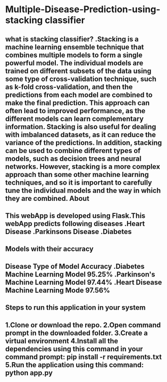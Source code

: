 # Multiple-Disease-Prediction-using-stacking classifier
what is stacking classifier?
.Stacking is a machine learning ensemble technique that combines multiple models to form a single powerful model. The individual models are trained on different subsets of the data using some type of cross-validation technique, such as k-fold cross-validation, and then the predictions from each model are combined to make the final prediction. This approach can often lead to improved performance, as the different models can learn complementary information. Stacking is also useful for dealing with imbalanced datasets, as it can reduce the variance of the predictions. In addition, stacking can be used to combine different types of models, such as decision trees and neural networks. However, stacking is a more complex approach than some other machine learning techniques, and so it is important to carefully tune the individual models and the way in which they are combined.
About
------------------------------------------------------------------------------
This webApp is developed using Flask.This webApp predicts following diseases
.Heart Disease
.Parkinsons Disease
.Diabetes
-----------------------------------------------------------------------------
Models with their accuracy
------------------------------------------------------------------------------
Disease  	          Type of Model	       Accuracy
.Diabetes	      Machine Learning Model	  95.25%
.Parkinson's     Machine Learning Model	  97.44%
.Heart Disease	  Machine Learning Mode     97.56%
------------------------------------------------------------------------------
Steps to run this application in your system
------------------------------------------------------------------------------
1.Clone or download the repo.
2.Open command prompt in the downloaded folder.
3.Create a virtual environment
4.Install all the dependencies using this command in your command prompt:
        pip install -r requirements.txt
5.Run the application using this command:
           python app.py
------------------------------------------------------------------------------
